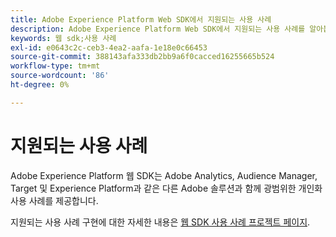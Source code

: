 ```yaml
---
title: Adobe Experience Platform Web SDK에서 지원되는 사용 사례
description: Adobe Experience Platform Web SDK에서 지원되는 사용 사례를 알아봅니다.
keywords: 웹 sdk;사용 사례
exl-id: e0643c2c-ceb3-4ea2-aafa-1e18e0c66453
source-git-commit: 388143afa333db2bb9a6f0cacced16255665b524
workflow-type: tm+mt
source-wordcount: '86'
ht-degree: 0%

---
```


# 지원되는 사용 사례

Adobe Experience Platform 웹 SDK는 Adobe Analytics, Audience Manager, Target 및 Experience Platform과 같은 다른 Adobe 솔루션과 함께 광범위한 개인화 사용 사례를 제공합니다.

지원되는 사용 사례 구현에 대한 자세한 내용은 [웹 SDK 사용 사례 프로젝트 페이지](https://github.com/orgs/adobe/projects/18/views/1).
